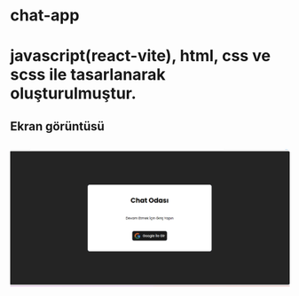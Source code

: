 <h1> chat-app <h1>

javascript(react-vite), html, css ve scss ile tasarlanarak oluşturulmuştur.

<h2> Ekran görüntüsü <h2>

![](chat-app.gif)
